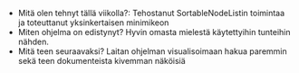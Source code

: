 * Mitä olen tehnyt tällä viikolla?:
Tehostanut SortableNodeListin toimintaa ja toteuttanut yksinkertaisen minimikeon
* Miten ohjelma on edistynyt?
Hyvin omasta mielestä käytettyihin tunteihin nähden.
* Mitä teen seuraavaksi?
Laitan ohjelman visualisoimaan hakua paremmin sekä teen dokumenteista kivemman näköisiä